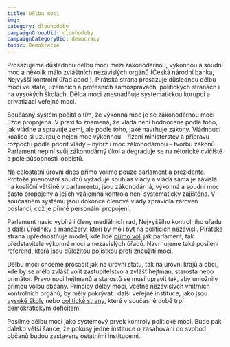 ```yaml
---
title: Dělba moci
img:
category: dlouhodoby
campaignGroupUid: dlouhodoby
campaignCategoryUid: democracy
topic: Demokracie
---
```


Prosazujeme důslednou dělbu moci mezi zákonodárnou, výkonnou a soudní moc a několik málo zvláštních nezávislých orgánů (Česká národní banka, Nejvyšší kontrolní úřad apod.). Pirátská strana prosazuje důslednou dělbu moci ve státě, územních a profesních samosprávách, politických stranách i na vysokých školách. Dělba moci znesnadňuje systematickou korupci a privatizaci veřejné moci.

Současný systém počítá s tím, že výkonná moc je se zákonodárnou mocí úzce propojena. V praxi to znamená, že vláda není hodnocena podle toho, jak vládne a spravuje zemi, ale podle toho, jaké navrhuje zákony. Vládnoucí koalice si uzurpuje nejen moc výkonnou – řízení ministerstev a přípravu rozpočtu podle priorit vlády – nýbrž i moc zákonodárnou – tvorbu zákonů. Parlament neplní svůj zákonodárný úkol a degraduje se na rétorické cvičiště a pole působnosti lobbistů.

Na celostátní úrovni dnes přímo volíme pouze parlament a prezidenta. Protože jmenování soudců vyžaduje souhlas vlády a vláda sama je závislá na koaliční většině v parlamentu, jsou zákonodárná, výkonná a soudní moc často propojeny a jejich vzájemná kontrola není systematicky zajištěna. V současném systému jsou dokonce členové vlády zpravidla zároveň poslanci, což je přímé personální propojení.

Parlament navíc vybírá i členy mediálních rad, Nejvyššího kontrolního úřadu a další úředníky a manažery, kteří by měli být na politicích nezávislí. Pirátská strana upřednostňuje model, kde lidé [přímo volí][prima-demokracie] jak parlament, tak představitele výkonné moci a nezávislých úřadů. Navrhujeme také posílení [referend][prima-demokracie], která jsou důležitou pojistkou proti zneužití moci.

Dělbu moci chceme prosadit jak na úrovni státu, tak na úrovni krajů a obcí, kde by se mělo zvlášť volit zastupitelstvo a zvlášť hejtman, starosta nebo primátor. Pravomoci hejtmanů a starostů se musí upravit tak, aby umožnily přímou volbu občany. Principy dělby moci, včetně nezávislých vnitřních kontrolních orgánů, by měly pokrývat i další veřejné instituce, jako jsou [vysoké školy][vzdelani] nebo [politické strany][politicke-strany], které v současné době trpí demokratickým deficitem.

Posilme dělbu moci jako systémový prvek kontroly politické moci. Bude pak daleko větší šance, že pokusy jedné instituce o zasahování do svobod občanů budou zastaveny ostatními institucemi.

[prima-demokracie]: https://www.pirati.cz/program/dlouhodoby/prima-demokracie
[vzdelani]: https://www.pirati.cz/program/dlouhodoby/vzdelani
[politicke-strany]: https://www.pirati.cz/program/dlouhodoby/politicke-strany
